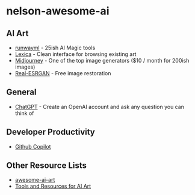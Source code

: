 # nelson-awesome-ai

## AI Art 
- [runwayml](https://runwayml.com/) - 25ish AI Magic tools
- [Lexica](https://lexica.art/) - Clean interface for browsing existing art 
- [Midjourney](https://midjourney.com/showcase/recent/) - One of the top image generators ($10 / month for 200ish images)
- [Real-ESRGAN](https://github.com/xinntao/Real-ESRGAN) - Free image restoration 

## General
- [ChatGPT](https://chat.openai.com/auth/login) - Create an OpenAI account and ask any question you can think of

## Developer Productivity
- [Github Copilot](https://github.com/features/copilot)

## Other Resource Lists
- [awesome-ai-art](https://github.com/jonathandinu/awesome-ai-art)
- [Tools and Resources for AI Art](https://pharmapsychotic.com/tools.html)
